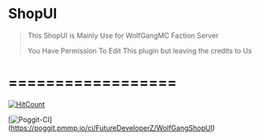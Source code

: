 # ShopUI

>This ShopUI is Mainly Use for WolfGangMC Faction Server
>
>
>You Have Permission To Edit This plugin but leaving the credits to Us
# ==================
[![HitCount](http://hits.dwyl.io/wolfkid20044/https://github.com/FutureDeveloperZ/WolfGangShopUI.svg)](http://hits.dwyl.io/wolfkid20044/https://github.com/FutureDeveloperZ/WolfGangShopUI)

[![Poggit-CI](https://poggit.pmmp.io/ci.shield/FutureDeveloperZ/WolfGangShopUI/WolfGangShopUI)] (https://poggit.pmmp.io/ci/FutureDeveloperZ/WolfGangShopUI)
